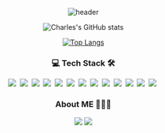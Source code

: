 
<div align="center" style="text-align:center">

 ![header](https://capsule-render.vercel.app/api?type=waving&color=0:b388ff,100:a82da8&height=180&section=header&text=Charles&desc=Welcome%20in%20My%20GitHub&fontSize=80&fontColor=d6ace6&animation=fadeIn&descAlignY=70)
 
</div>

<div align="center" style="text-align:center">
 
 ![Charles's GitHub stats](https://github-readme-stats.vercel.app/api?username=KwonCheulJin&show_icons=true&theme=dracula)

</div>
<div align="center" style="text-align:center">

 [![Top Langs](https://github-readme-stats.vercel.app/api/top-langs/?username=KwonCheulJin&layout=compact)](https://github.com/anuraghazra/github-readme-stats)

</div>
 
 <h3 align=center>💻 Tech Stack 🛠</h3>

 <p align=center>
  <img src="https://img.shields.io:/badge/Java-007396?style=plastic&logo=Java&logoColor=white"/></a>&nbsp 
  <img src="https://img.shields.io:/badge/Spring-6DB33F?style=plastic&logo=Spring&logoColor=white"/></a>&nbsp
  <img src="https://img.shields.io:/badge/Spring Boot-6DB33F?style=plastic&logo=Spring Boot&logoColor=white"/></a>&nbsp
  <img src="https://img.shields.io:/badge/JavaScript-F7DF1E?style=plastic&logo=JavaScript&logoColor=white"/></a>&nbsp
  <img src="https://img.shields.io:/badge/CSS3-1572B6?style=plastic&logo=CSS3&logoColor=white"/></a>&nbsp
  <img src="https://img.shields.io:/badge/MariaDB-003545?style=plastic&logo=MariaDB&logoColor=white"/></a>&nbsp
  <img src="https://img.shields.io:/badge/MySQL-4479A1?style=plastic&logo=MySQL&logoColor=white"/></a>&nbsp
  <img src="https://img.shields.io:/badge/PostgreSQL-4169E1?style=plastic&logo=PostgreSQL&logoColor=white"/></a>&nbsp
  <img src="https://img.shields.io:/badge/Netlify-00C7B7?style=plastic&logo=Netlify&logoColor=white"/></a>&nbsp
  <img src="https://img.shields.io:/badge/Postman-FF6C37?style=plastic&logo=Postman&logoColor=white"/></a>&nbsp
  <img src="https://img.shields.io:/badge/IntelliJ IDEA-000000?style=plastic&logo=IntelliJ IDEA&logoColor=white"/></a>&nbsp
  <img src="https://img.shields.io:/badge/Eclipse IDE-2C2255?style=plastic&logo=Eclipse IDE&logoColor=white"/></a>&nbsp
  <img src="https://img.shields.io:/badge/Visual Studio Code-007ACC?style=plastic&logo=Visual Studio Code&logoColor=white"/></a>&nbsp
 </p>
  
 <h3 align=center>About ME 🧗🏻‍♀️ </h3>
 
 <p align=center>
 <a href="https://www.devkcj.com/"><img src="https://img.shields.io/badge/My tech blog-000000?style=for-the-badge&logo=GitHub&logoColor=white&link=https://www.devkcj.com/"/></a> 
 <a href="mailto:chkftm12@gmail.com"><img src="https://img.shields.io/badge/Gmail-EA4335?style=for-the-badge&logo=Gmail&logoColor=white&link=mailto:chkftm12@gmail.com"/></a>
</p>
 
